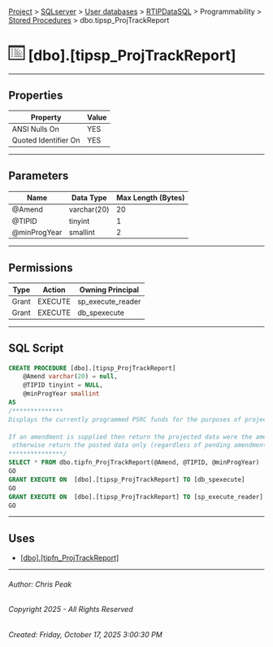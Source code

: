 #### 

[Project](../../../../../index.md) > [SQLserver](../../../../index.md) > [User databases](../../../index.md) > [RTIPDataSQL](../../index.md) > Programmability > [Stored Procedures](Stored_Procedures.md) > dbo.tipsp_ProjTrackReport

# ![Stored Procedures](../../../../../Images/StoredProcedure32.png) [dbo].[tipsp_ProjTrackReport]

---

## <a name="#properties"></a>Properties

| Property | Value |
|---|---|
| ANSI Nulls On | YES |
| Quoted Identifier On | YES |


---

## <a name="#parameters"></a>Parameters

| Name | Data Type | Max Length (Bytes) |
|---|---|---|
| @Amend | varchar(20) | 20 |
| @TIPID | tinyint | 1 |
| @minProgYear | smallint | 2 |


---

## <a name="#permissions"></a>Permissions

| Type | Action | Owning Principal |
|---|---|---|
| Grant | EXECUTE | sp_execute_reader |
| Grant | EXECUTE | db_spexecute |


---

## <a name="#sqlscript"></a>SQL Script

```sql
CREATE PROCEDURE [dbo].[tipsp_ProjTrackReport] 
	@Amend varchar(20) = null, 
	@TIPID tinyint = NULL, 
	@minProgYear smallint
AS
/**************
Displays the currently programmed PSRC funds for the purposes of project tracking reporting.

If an amendment is supplied then return the projected data were the amendment posted
 otherwise return the posted data only (regardless of pending amendments).
***************/
SELECT * FROM dbo.tipfn_ProjTrackReport(@Amend, @TIPID, @minProgYear)
GO
GRANT EXECUTE ON  [dbo].[tipsp_ProjTrackReport] TO [db_spexecute]
GO
GRANT EXECUTE ON  [dbo].[tipsp_ProjTrackReport] TO [sp_execute_reader]
GO

```


---

## <a name="#uses"></a>Uses

* [[dbo].[tipfn_ProjTrackReport]](../Functions/Table-valued_Functions/dbo_tipfn_ProjTrackReport.md)


---

###### Author:  Chris Peak

###### Copyright 2025 - All Rights Reserved

###### Created: Friday, October 17, 2025 3:00:30 PM

